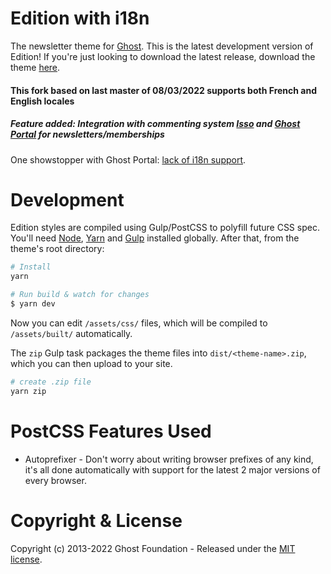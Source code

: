 # Edition with i18n

The newsletter theme for [Ghost](http://github.com/tryghost/ghost/). This is the latest development version of Edition! If you're just looking to download the latest release, download the theme [here](https://github.com/TryGhost/Edition/archive/refs/heads/main.zip).

#### This fork based on last master of 08/03/2022 supports both French and English locales
##### Feature added: Integration with commenting system [Isso](https://github.com/posativ/isso) and [Ghost Portal](https://github.com/TryGhost/Portal) for newsletters/memberships

One showstopper with Ghost Portal: [lack of i18n support](https://github.com/TryGhost/Portal/pull/119).

# Development

Edition styles are compiled using Gulp/PostCSS to polyfill future CSS spec. You'll need [Node](https://nodejs.org/), [Yarn](https://yarnpkg.com/) and [Gulp](https://gulpjs.com) installed globally. After that, from the theme's root directory:

```bash
# Install
yarn

# Run build & watch for changes
$ yarn dev
```

Now you can edit `/assets/css/` files, which will be compiled to `/assets/built/` automatically.

The `zip` Gulp task packages the theme files into `dist/<theme-name>.zip`, which you can then upload to your site.

```bash
# create .zip file
yarn zip
```

# PostCSS Features Used

- Autoprefixer - Don't worry about writing browser prefixes of any kind, it's all done automatically with support for the latest 2 major versions of every browser.

# Copyright & License

Copyright (c) 2013-2022 Ghost Foundation - Released under the [MIT license](LICENSE).
